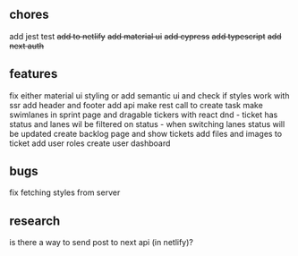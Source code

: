 ## chores

add jest test
<del>add to netlify</del>
<del>add material ui</del>
<del>add cypress</del>
<del>add typescript</del>
<del>add next auth</del>

## features

fix either material ui styling or add semantic ui and check if styles work with ssr
add header and footer
add api
make rest call to create task
make swimlanes in sprint page and dragable tickers with react dnd - ticket has status and lanes wil be filtered on status - when switching lanes status will be updated
create backlog page and show tickets
add files and images to ticket
add user roles
create user dashboard

## bugs

fix fetching styles from server

## research

is there a way to send post to next api (in netlify)?
